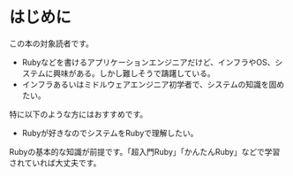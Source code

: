 # はじめに

この本の対象読者です。

* Rubyなどを書けるアプリケーションエンジニアだけど、インフラやOS、システムに興味がある。しかし難しそうで躊躇している。
* インフラあるいはミドルウェアエンジニア初学者で、システムの知識を固めたい。

特に以下のような方にはおすすめです。

* Rubyが好きなのでシステムをRubyで理解したい。

Rubyの基本的な知識が前提です。「超入門Ruby」「かんたんRuby」などで学習されていれば大丈夫です。
